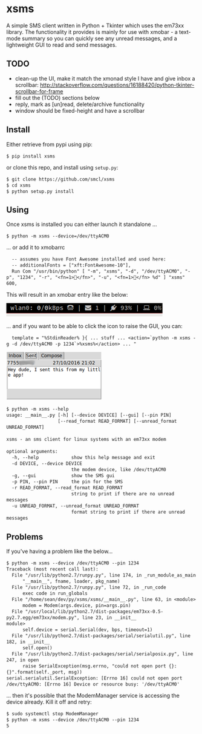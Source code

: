 # xsms

A simple SMS client written in Python + Tkinter which uses the em73xx library. The functionality it provides is mainly for use with xmobar - a text-mode summary so you can quickly see any unread messages, and a lightweight GUI to read and send messages.

## TODO

* clean-up the UI, make it match the xmonad style I have and give inbox a scrollbar: http://stackoverflow.com/questions/16188420/python-tkinter-scrollbar-for-frame
* fill out the (TODO) sections below
* reply, mark as [un]read, delete/archive functionality
* window should be fixed-height and have a scrollbar

## Install

Either retrieve from pypi using pip:

```
$ pip install xsms
```

or clone this repo, and install using `setup.py`:
```
$ git clone https://github.com/smcl/xsms
$ cd xsms
$ python setup.py install
```


## Using

Once xsms is installed you can either launch it standalone ...

```
$ python -m xsms --device=/dev/ttyACM0
```

... or add it to xmobarrc

```
  -- assumes you have Font Awesome installed and used here:
  -- additionalFonts = ["xft:FontAwesome-10"],
  Run Com "/usr/bin/python" [ "-m", "xsms", "-d", "/dev/ttyACM0", "-p", "1234", "-r", "<fn=1></fn>", "-u", "<fn=1></fn> %d" ] "xsms" 600,
```

This will result in an xmobar entry like the below:

![xsms-xmobar.png](xsms-xmobar.png?raw=true)

... and if you want to be able to click the icon to raise the GUI, you can:
```
  template = "%StdinReader% }{ ... stuff ... <action=`python -m xsms -g -d /dev/ttyACM0 -p 1234`>%xsms%</action> ... "
```

![xsms-outbox.png](xsms-outbox.png?raw=true)

```
$ python -m xsms --help
usage: __main__.py [-h] [--device DEVICE] [--gui] [--pin PIN]
                   [--read_format READ_FORMAT] [--unread_format UNREAD_FORMAT]

xsms - an sms client for linux systems with an em73xx modem

optional arguments:
  -h, --help            show this help message and exit
  -d DEVICE, --device DEVICE
                        the modem device, like /dev/ttyACM0
  -g, --gui             show the SMS gui
  -p PIN, --pin PIN     the pin for the SMS
  -r READ_FORMAT, --read_format READ_FORMAT
                        string to print if there are no unread messages
  -u UNREAD_FORMAT, --unread_format UNREAD_FORMAT
                        format string to print if there are unread messages
```

## Problems

If you've having a problem like the below...

```
$ python -m xsms --device /dev/ttyACM0 --pin 1234
Traceback (most recent call last):
  File "/usr/lib/python2.7/runpy.py", line 174, in _run_module_as_main
      "__main__", fname, loader, pkg_name)
  File "/usr/lib/python2.7/runpy.py", line 72, in _run_code
      exec code in run_globals
  File "/home/sean/dev/py/xsms/xsms/__main__.py", line 63, in <module>
      modem = Modem(args.device, pin=args.pin)
  File "/usr/local/lib/python2.7/dist-packages/em73xx-0.5-py2.7.egg/em73xx/modem.py", line 23, in __init__
module>
      self.device = serial.Serial(dev, bps, timeout=1)
  File "/usr/lib/python2.7/dist-packages/serial/serialutil.py", line 182, in __init__
      self.open()
  File "/usr/lib/python2.7/dist-packages/serial/serialposix.py", line 247, in open
      raise SerialException(msg.errno, "could not open port {}: {}".format(self._port, msg))
serial.serialutil.SerialException: [Errno 16] could not open port /dev/ttyACM0: [Errno 16] Device or resource busy: '/dev/ttyACM0'
```

... then it's possible that the ModemManager service is accessing the device already. Kill it off and retry:

```
$ sudo systemctl stop ModemManager
$ python -m xsms --device /dev/ttyACM0 --pin 1234
5
```
